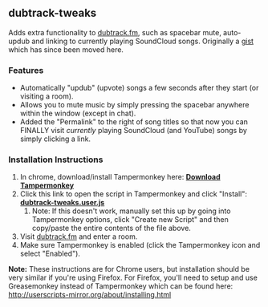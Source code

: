 ## dubtrack-tweaks

Adds extra functionality to [dubtrack.fm](https://www.dubtrack.fm), such as spacebar mute, auto-updub and linking to currently playing SoundCloud songs. Originally a [gist](https://gist.github.com/patricknelson/4b729ec234a35d4b8cc9) which has since been moved here.

### Features


 - Automatically "updub" (upvote) songs a few seconds after they start (or visiting a room).
 - Allows you to mute music by simply pressing the spacebar anywhere within the window (except in chat).
 - Added the "Permalink" to the right of song titles so that now you can FINALLY visit *currently*
   playing SoundCloud (and YouTube) songs by simply clicking a link.

### Installation Instructions

1. In chrome, download/install Tampermonkey here: **[Download Tampermonkey](https://chrome.google.com/webstore/detail/tampermonkey/dhdgffkkebhmkfjojejmpbldmpobfkfo?hl=en)**
3. Click this link to open the script in Tampermonkey and click "Install": **[dubtrack-tweaks.user.js](https://rawgit.com/patricknelson/dubtrack-tweaks/master/dubtrack-tweaks.user.js )**
    1. Note: If this doesn't work, manually set this up by going into Tampermonkey options, click "Create new Script" and then copy/paste the entire contents of the file above.
4. Visit [dubtrack.fm](https://www.dubtrack.fm) and enter a room.
5. Make sure Tampermonkey is enabled (click the Tampermonkey icon and select "Enabled").

**Note:** These instructions are for Chrome users, but installation should be very similar if you're using Firefox. For Firefox, you'll need to setup and use Greasemonkey instead of Tampermonkey which can be found here: http://userscripts-mirror.org/about/installing.html
